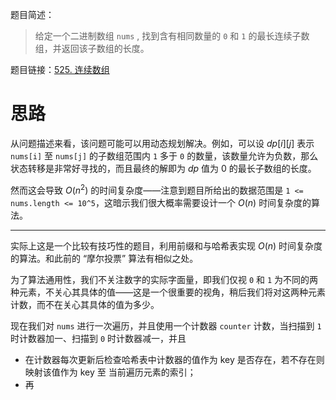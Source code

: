 题目简述：

> 给定一个二进制数组 `nums` , 找到含有相同数量的 `0` 和 `1` 的最长连续子数组，并返回该子数组的长度。

题目链接：[525. 连续数组](https://leetcode.cn/problems/contiguous-array/)

# 思路

从问题描述来看，该问题可能可以用动态规划解决。例如，可以设 $dp[i][j]$ 表示 `nums[i]`  至 `nums[j]` 的子数组范围内 `1` 多于 `0` 的数量，该数量允许为负数，那么状态转移是非常好寻找的，而且最终的解即为 $dp$ 值为 $0$ 的最长子数组的长度。

然而这会导致 $O(n^2)$ 的时间复杂度——注意到题目所给出的数据范围是 `1 <= nums.length <= 10^5`，这暗示我们很大概率需要设计一个 $O(n)$ 时间复杂度的算法。

---

实际上这是一个比较有技巧性的题目，利用前缀和与哈希表实现 $O(n)$ 时间复杂度的算法。和此前的 “摩尔投票” 算法有相似之处。

为了算法通用性，我们不关注数字的实际字面量，即我们仅视 `0` 和 `1` 为不同的两种元素，不关心其具体的值——这是一个很重要的视角，稍后我们将对这两种元素计数，而不在关心其具体的值为多少。

现在我们对 `nums` 进行一次遍历，并且使用一个计数器 `counter` 计数，当扫描到 `1` 时计数器加一、扫描到 `0` 时计数器减一，并且

- 在计数器每次更新后检查哈希表中计数器的值作为 key 是否存在，若不存在则映射该值作为 key 至 当前遍历元素的索引；
- 再